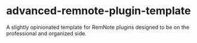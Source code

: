 # advanced-remnote-plugin-template
A slightly opinionated template for RemNote plugins designed to be on the professional and organized side.
